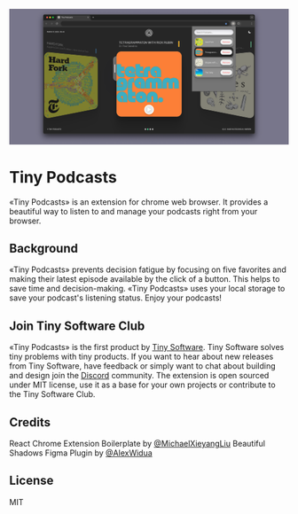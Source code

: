 ![Title](src/assets/img/podcastspreview.png?raw=true "Title")

# Tiny Podcasts

«Tiny Podcasts» is an extension for chrome web browser. It provides a beautiful way to listen to and manage your podcasts right from your browser.

## Background

«Tiny Podcasts» prevents decision fatigue by focusing on five favorites and making their latest episode available by the click of a button. This helps to save time and decision-making. «Tiny Podcasts» uses your local storage to save your podcast's listening status. Enjoy your podcasts!

## Join Tiny Software Club

«Tiny Podcasts» is the first product by [Tiny Software](https://tinysoftware.club). Tiny Software solves tiny problems with tiny products. If you want to hear about new releases from Tiny Software, have feedback or simply want to chat about building and design join the [Discord](https://discord.gg/kMDJ9xHr) community. The extension is open sourced under MIT license, use it as a base for your own projects or contribute to the Tiny Software Club.

## Credits

React Chrome Extension Boilerplate by [@MichaelXieyangLiu](https://github.com/lxieyang)
Beautiful Shadows Figma Plugin by [@AlexWidua](https://github.com/alexwidua)

## License

MIT